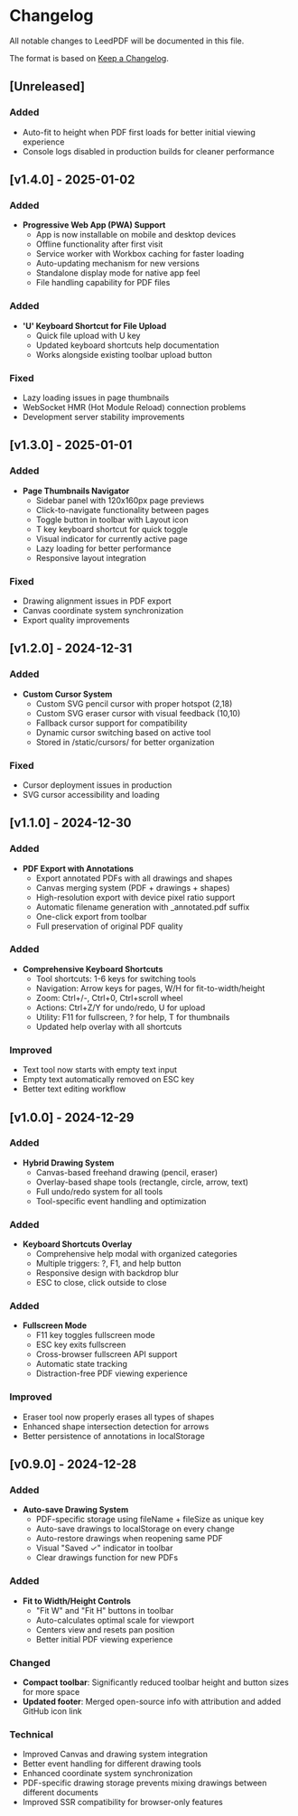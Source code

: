 # Changelog

All notable changes to LeedPDF will be documented in this file.

The format is based on [Keep a Changelog](https://keepachangelog.com/en/1.0.0/).

## [Unreleased]

### Added
- Auto-fit to height when PDF first loads for better initial viewing experience
- Console logs disabled in production builds for cleaner performance

## [v1.4.0] - 2025-01-02

### Added
- **Progressive Web App (PWA) Support**
  - App is now installable on mobile and desktop devices
  - Offline functionality after first visit
  - Service worker with Workbox caching for faster loading
  - Auto-updating mechanism for new versions
  - Standalone display mode for native app feel
  - File handling capability for PDF files

### Added
- **'U' Keyboard Shortcut for File Upload**
  - Quick file upload with U key
  - Updated keyboard shortcuts help documentation
  - Works alongside existing toolbar upload button

### Fixed
- Lazy loading issues in page thumbnails
- WebSocket HMR (Hot Module Reload) connection problems
- Development server stability improvements

## [v1.3.0] - 2025-01-01

### Added
- **Page Thumbnails Navigator**
  - Sidebar panel with 120x160px page previews
  - Click-to-navigate functionality between pages
  - Toggle button in toolbar with Layout icon
  - T key keyboard shortcut for quick toggle
  - Visual indicator for currently active page
  - Lazy loading for better performance
  - Responsive layout integration

### Fixed
- Drawing alignment issues in PDF export
- Canvas coordinate system synchronization
- Export quality improvements

## [v1.2.0] - 2024-12-31

### Added
- **Custom Cursor System**
  - Custom SVG pencil cursor with proper hotspot (2,18)
  - Custom SVG eraser cursor with visual feedback (10,10)
  - Fallback cursor support for compatibility
  - Dynamic cursor switching based on active tool
  - Stored in /static/cursors/ for better organization

### Fixed
- Cursor deployment issues in production
- SVG cursor accessibility and loading

## [v1.1.0] - 2024-12-30

### Added
- **PDF Export with Annotations**
  - Export annotated PDFs with all drawings and shapes
  - Canvas merging system (PDF + drawings + shapes)
  - High-resolution export with device pixel ratio support
  - Automatic filename generation with _annotated.pdf suffix
  - One-click export from toolbar
  - Full preservation of original PDF quality

### Added
- **Comprehensive Keyboard Shortcuts**
  - Tool shortcuts: 1-6 keys for switching tools
  - Navigation: Arrow keys for pages, W/H for fit-to-width/height
  - Zoom: Ctrl+/-, Ctrl+0, Ctrl+scroll wheel
  - Actions: Ctrl+Z/Y for undo/redo, U for upload
  - Utility: F11 for fullscreen, ? for help, T for thumbnails
  - Updated help overlay with all shortcuts

### Improved
- Text tool now starts with empty text input
- Empty text automatically removed on ESC key
- Better text editing workflow

## [v1.0.0] - 2024-12-29

### Added
- **Hybrid Drawing System**
  - Canvas-based freehand drawing (pencil, eraser)
  - Overlay-based shape tools (rectangle, circle, arrow, text)
  - Full undo/redo system for all tools
  - Tool-specific event handling and optimization

### Added
- **Keyboard Shortcuts Overlay**
  - Comprehensive help modal with organized categories
  - Multiple triggers: ?, F1, and help button
  - Responsive design with backdrop blur
  - ESC to close, click outside to close

### Added
- **Fullscreen Mode**
  - F11 key toggles fullscreen mode
  - ESC key exits fullscreen
  - Cross-browser fullscreen API support
  - Automatic state tracking
  - Distraction-free PDF viewing experience

### Improved
- Eraser tool now properly erases all types of shapes
- Enhanced shape intersection detection for arrows
- Better persistence of annotations in localStorage

## [v0.9.0] - 2024-12-28

### Added
- **Auto-save Drawing System**
  - PDF-specific storage using fileName + fileSize as unique key
  - Auto-save drawings to localStorage on every change
  - Auto-restore drawings when reopening same PDF
  - Visual "Saved ✓" indicator in toolbar
  - Clear drawings function for new PDFs

### Added
- **Fit to Width/Height Controls**
  - "Fit W" and "Fit H" buttons in toolbar
  - Auto-calculates optimal scale for viewport
  - Centers view and resets pan position
  - Better initial PDF viewing experience

### Changed
- **Compact toolbar**: Significantly reduced toolbar height and button sizes for more space
- **Updated footer**: Merged open-source info with attribution and added GitHub icon link

### Technical
- Improved Canvas and drawing system integration
- Better event handling for different drawing tools
- Enhanced coordinate system synchronization
- PDF-specific drawing storage prevents mixing drawings between different documents
- Improved SSR compatibility for browser-only features
